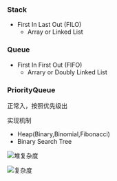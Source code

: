 ### Stack

- First In Last Out (FILO)
  - Array or Linked List

### Queue

- First In First Out (FIFO)
  - Arrary or Doubly Linked List

### PriorityQueue

正常入，按照优先级出

实现机制

- Heap(Binary,Binomial,Fibonacci)
- Binary Search Tree

![堆复杂度](/Users/wangxiping/Documents/github/Front-end-knowledge/src/JavaScript/数据结构与算法/堆复杂度.jpg)



![复杂度](/Users/wangxiping/Documents/github/Front-end-knowledge/src/JavaScript/数据结构与算法/复杂度.jpg)
